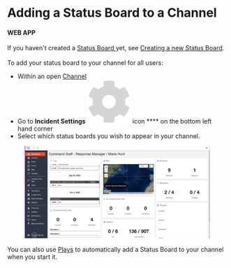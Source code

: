 # Adding a Status Board to a Channel

#### WEB APP

If you haven't created a [Status Board ](./)yet, see [Creating a new Status Board](creating-a-new-status-board/).\
\
To add your status board to your channel for all users:

* Within an open [Channel](../channels/)&#x20;
* Go to **Incident Settings** <img src="../../.gitbook/assets/image.png" alt="" data-size="line"> icon **** on the bottom left hand corner
* Select which status boards you wish to appear in your channel.&#x20;

<figure><img src="../../.gitbook/assets/incident settings.gif" alt=""><figcaption></figcaption></figure>

You can also use [Plays](../plays/) to automatically add a Status Board to your channel when you start it.
